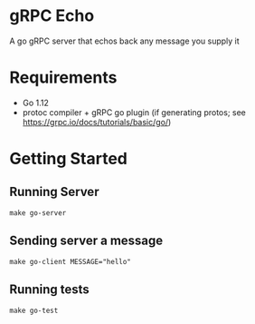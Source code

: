 # gRPC Echo

A go gRPC server that echos back any message you supply it

# Requirements
- Go 1.12
- protoc compiler + gRPC go plugin (if generating protos; see https://grpc.io/docs/tutorials/basic/go/)

# Getting Started

## Running Server

```
make go-server
```

## Sending server a message

```
make go-client MESSAGE="hello"
```

## Running tests

```
make go-test
```
